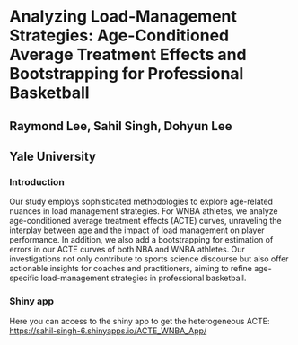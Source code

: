 # Analyzing Load-Management Strategies: Age-Conditioned Average Treatment Effects and Bootstrapping for Professional Basketball

## Raymond Lee, Sahil Singh, Dohyun Lee 
## Yale University

### Introduction
Our study employs sophisticated methodologies to explore age-related nuances in load management strategies. For WNBA athletes, we analyze age-conditioned average treatment effects (ACTE) curves, unraveling the interplay between age and the impact of load management on player performance. In addition, we also add a bootstrapping for estimation of errors in our ACTE curves of both NBA and WNBA athletes. Our investigations not only contribute to sports science discourse but also offer actionable insights for coaches and practitioners, aiming to refine age-specific load-management strategies in professional basketball.

### Shiny app
Here you can access to the shiny app to get the heterogeneous ACTE: https://sahil-singh-6.shinyapps.io/ACTE_WNBA_App/
